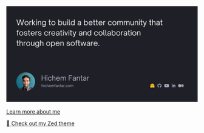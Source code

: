 <a href="https://hichemfantar.com">
  <img
    alt="Working to build a better community that fosters creativity and freedom"
    src="https://raw.githubusercontent.com/hichemfantar/hichemfantar/main/banner.jpg"
  />
</a>

[Learn more about me](https://hichemfantar.com)

[🎨 Check out my Zed theme](https://github.com/hichemfantar/halcyon-zed)
